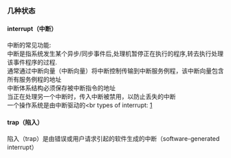 ### 几种状态
#### interrupt（中断）
中断的常见功能:  
中断是指系统发生某个异步/同步事件后,处理机暂停正在执行的程序,转去执行处理该事件程序的过程.<br/>
通常通过中断向量（中断向量）将中断控制传输到中断服务例程，该中断向量包含所有服务例程的地址<br/>
中断体系结构必须保存被中断指令的地址<br/>
当正在处理另一个中断时，传入中断被禁用，以防止丢失的中断<br/>
一个操作系统是由中断驱动的<br
types of interrupt: [1]

#### trap（陷入）
陷入（trap）是由错误或用户请求引起的软件生成的中断（software-generated interrupt）<br/>




[1]: https://img-blog.csdnimg.cn/img_convert/53eefb4dda2a25e3e14494d938a4367f.png
